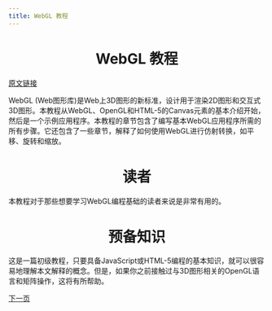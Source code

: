 ```yaml
---
title: WebGL 教程
---
```

<h1 align="center">WebGL 教程</h1>

[原文链接](https://www.tutorialspoint.com/webgl/index.htm)

WebGL (Web图形库)是Web上3D图形的新标准，设计用于渲染2D图形和交互式3D图形。本教程从WebGL、OpenGL和HTML-5的Canvas元素的基本介绍开始，然后是一个示例应用程序。本教程的章节包含了编写基本WebGL应用程序所需的所有步骤。它还包含了一些章节，解释了如何使用WebGL进行仿射转换，如平移、旋转和缩放。

<h1 align="center">读者</h1>

本教程对于那些想要学习WebGL编程基础的读者来说是非常有用的。

<h1 align="center">预备知识</h1>

这是一篇初级教程，只要具备JavaScript或HTML-5编程的基本知识，就可以很容易地理解本文解释的概念。但是，如果你之前接触过与3D图形相关的OpenGL语言和矩阵操作，这将有所帮助。

[下一页](./webgl-introduction.md)